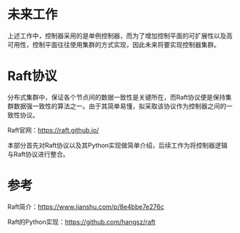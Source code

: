 # 未来工作

上述工作中，控制器采用的是单例控制器，而为了增加控制平面的可扩展性以及高可用性，控制平面往往使用集群的方式实现，因此未来将要实现控制器集群。

# Raft协议

分布式集群中，保证各个节点间的数据一致性是关键所在，而Raft协议便是保持集群数据强一致性的算法之一。由于其简单易懂，拟采取该协议作为控制器之间的一致性协议。

Raft官网：https://raft.github.io/

本部分首先对Raft协议以及其Python实现做简单介绍，后续工作为将控制器逻辑与Raft协议进行整合。

# 参考

Raft简介：https://www.jianshu.com/p/8e4bbe7e276c

Raft的Python实现：https://github.com/hangsz/raft

